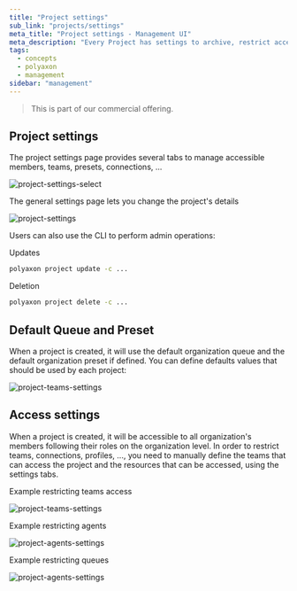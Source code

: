 ```yaml
---
title: "Project settings"
sub_link: "projects/settings"
meta_title: "Project settings - Management UI"
meta_description: "Every Project has settings to archive, restrict access, set defaults ..."
tags:
  - concepts
  - polyaxon
  - management
sidebar: "management"
---
```


<blockquote class="commercial">This is part of our commercial offering.</blockquote>

## Project settings

The project settings page provides several tabs to manage accessible members, teams, presets, connections, ...

![project-settings-select](../../../../content/images/dashboard/projects/settings-select.png)

The general settings page lets you change the project's details

![project-settings](../../../../content/images/dashboard/projects/settings.png)


Users can also use the CLI to perform admin operations:

Updates

```bash
polyaxon project update -c ...
```

Deletion

```bash
polyaxon project delete -c ...
```

## Default Queue and Preset

When a project is created, it will use the default organization queue and the default organization preset if defined.
You can define defaults values that should be used by each project:

![project-teams-settings](../../../../content/images/dashboard/projects/default-settings.png)


## Access settings

When a project is created, it will be accessible to all organization's members following their roles on the organization level.
In order to restrict teams, connections, profiles, ..., you need to manually define the teams that can access the project and the resources that can be accessed, using the settings tabs.

Example restricting teams access

![project-teams-settings](../../../../content/images/dashboard/projects/teams-settings.png)


Example restricting agents

![project-agents-settings](../../../../content/images/dashboard/projects/agents-settings.png)


Example restricting queues

![project-agents-settings](../../../../content/images/dashboard/projects/queues-settings.png)
